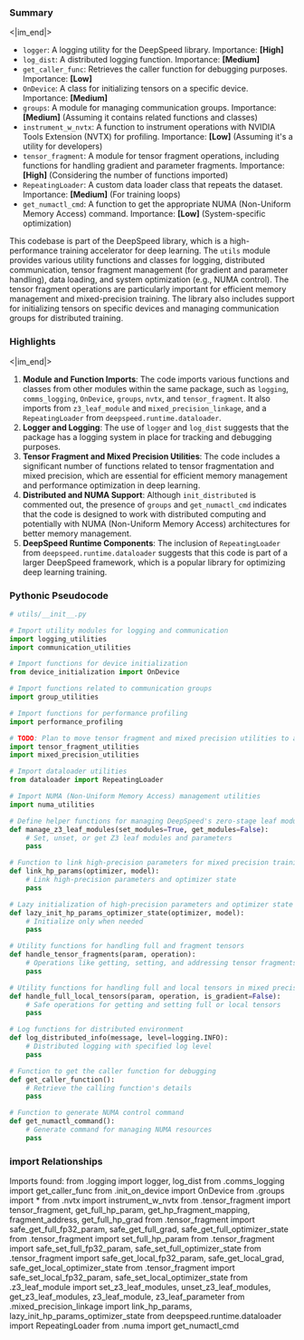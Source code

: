 

### Summary

<|im_end|>

* `logger`: A logging utility for the DeepSpeed library. Importance: **[High]**
* `log_dist`: A distributed logging function. Importance: **[Medium]**
* `get_caller_func`: Retrieves the caller function for debugging purposes. Importance: **[Low]**
* `OnDevice`: A class for initializing tensors on a specific device. Importance: **[Medium]**
* `groups`: A module for managing communication groups. Importance: **[Medium]** (Assuming it contains related functions and classes)
* `instrument_w_nvtx`: A function to instrument operations with NVIDIA Tools Extension (NVTX) for profiling. Importance: **[Low]** (Assuming it's a utility for developers)
* `tensor_fragment`: A module for tensor fragment operations, including functions for handling gradient and parameter fragments. Importance: **[High]** (Considering the number of functions imported)
* `RepeatingLoader`: A custom data loader class that repeats the dataset. Importance: **[Medium]** (For training loops)
* `get_numactl_cmd`: A function to get the appropriate NUMA (Non-Uniform Memory Access) command. Importance: **[Low]** (System-specific optimization)

This codebase is part of the DeepSpeed library, which is a high-performance training accelerator for deep learning. The `utils` module provides various utility functions and classes for logging, distributed communication, tensor fragment management (for gradient and parameter handling), data loading, and system optimization (e.g., NUMA control). The tensor fragment operations are particularly important for efficient memory management and mixed-precision training. The library also includes support for initializing tensors on specific devices and managing communication groups for distributed training.

### Highlights

<|im_end|>

1. **Module and Function Imports**: The code imports various functions and classes from other modules within the same package, such as `logging`, `comms_logging`, `OnDevice`, `groups`, `nvtx`, and `tensor_fragment`. It also imports from `z3_leaf_module` and `mixed_precision_linkage`, and a `RepeatingLoader` from `deepspeed.runtime.dataloader`.
2. **Logger and Logging**: The use of `logger` and `log_dist` suggests that the package has a logging system in place for tracking and debugging purposes.
3. **Tensor Fragment and Mixed Precision Utilities**: The code includes a significant number of functions related to tensor fragmentation and mixed precision, which are essential for efficient memory management and performance optimization in deep learning.
4. **Distributed and NUMA Support**: Although `init_distributed` is commented out, the presence of `groups` and `get_numactl_cmd` indicates that the code is designed to work with distributed computing and potentially with NUMA (Non-Uniform Memory Access) architectures for better memory management.
5. **DeepSpeed Runtime Components**: The inclusion of `RepeatingLoader` from `deepspeed.runtime.dataloader` suggests that this code is part of a larger DeepSpeed framework, which is a popular library for optimizing deep learning training.

### Pythonic Pseudocode

```python
# utils/__init__.py

# Import utility modules for logging and communication
import logging_utilities
import communication_utilities

# Import functions for device initialization
from device_initialization import OnDevice

# Import functions related to communication groups
import group_utilities

# Import functions for performance profiling
import performance_profiling

# TODO: Plan to move tensor fragment and mixed precision utilities to a separate module
import tensor_fragment_utilities
import mixed_precision_utilities

# Import dataloader utilities
from dataloader import RepeatingLoader

# Import NUMA (Non-Uniform Memory Access) management utilities
import numa_utilities

# Define helper functions for managing DeepSpeed's zero-stage leaf modules
def manage_z3_leaf_modules(set_modules=True, get_modules=False):
    # Set, unset, or get Z3 leaf modules and parameters
    pass

# Function to link high-precision parameters for mixed precision training
def link_hp_params(optimizer, model):
    # Link high-precision parameters and optimizer state
    pass

# Lazy initialization of high-precision parameters and optimizer state
def lazy_init_hp_params_optimizer_state(optimizer, model):
    # Initialize only when needed
    pass

# Utility functions for handling full and fragment tensors
def handle_tensor_fragments(param, operation):
    # Operations like getting, setting, and addressing tensor fragments
    pass

# Utility functions for handling full and local tensors in mixed precision
def handle_full_local_tensors(param, operation, is_gradient=False):
    # Safe operations for getting and setting full or local tensors
    pass

# Log functions for distributed environment
def log_distributed_info(message, level=logging.INFO):
    # Distributed logging with specified log level
    pass

# Function to get the caller function for debugging
def get_caller_function():
    # Retrieve the calling function's details
    pass

# Function to generate NUMA control command
def get_numactl_command():
    # Generate command for managing NUMA resources
    pass
```


### import Relationships

Imports found:
from .logging import logger, log_dist
from .comms_logging import get_caller_func
from .init_on_device import OnDevice
from .groups import *
from .nvtx import instrument_w_nvtx
from .tensor_fragment import tensor_fragment, get_full_hp_param, get_hp_fragment_mapping, fragment_address, get_full_hp_grad
from .tensor_fragment import safe_get_full_fp32_param, safe_get_full_grad, safe_get_full_optimizer_state
from .tensor_fragment import set_full_hp_param
from .tensor_fragment import safe_set_full_fp32_param, safe_set_full_optimizer_state
from .tensor_fragment import safe_get_local_fp32_param, safe_get_local_grad, safe_get_local_optimizer_state
from .tensor_fragment import safe_set_local_fp32_param, safe_set_local_optimizer_state
from .z3_leaf_module import set_z3_leaf_modules, unset_z3_leaf_modules, get_z3_leaf_modules, z3_leaf_module, z3_leaf_parameter
from .mixed_precision_linkage import link_hp_params, lazy_init_hp_params_optimizer_state
from deepspeed.runtime.dataloader import RepeatingLoader
from .numa import get_numactl_cmd